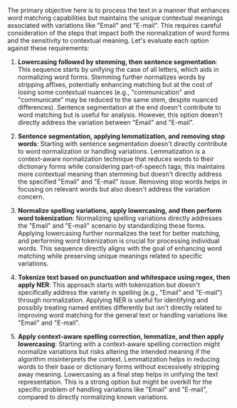 The primary objective here is to process the text in a manner that enhances word matching capabilities but maintains the unique contextual meanings associated with variations like "Email" and "E-mail". This requires careful consideration of the steps that impact both the normalization of word forms and the sensitivity to contextual meaning. Let's evaluate each option against these requirements:

1. **Lowercasing followed by stemming, then sentence segmentation**: This sequence starts by unifying the case of all letters, which aids in normalizing word forms. Stemming further normalizes words by stripping affixes, potentially enhancing matching but at the cost of losing some contextual nuances (e.g., "communication" and "communicate" may be reduced to the same stem, despite nuanced differences). Sentence segmentation at the end doesn't contribute to word matching but is useful for analysis. However, this option doesn't directly address the variation between "Email" and "E-mail".

2. **Sentence segmentation, applying lemmatization, and removing stop words**: Starting with sentence segmentation doesn't directly contribute to word normalization or handling variations. Lemmatization is a context-aware normalization technique that reduces words to their dictionary forms while considering part-of-speech tags; this maintains more contextual meaning than stemming but doesn't directly address the specified "Email" and "E-mail" issue. Removing stop words helps in focusing on relevant words but also doesn't address the variation concern.

3. **Normalize spelling variations, apply lowercasing, and then perform word tokenization**: Normalizing spelling variations directly addresses the "Email" and "E-mail" scenario by standardizing these forms. Applying lowercasing further normalizes the text for better matching, and performing word tokenization is crucial for processing individual words. This sequence directly aligns with the goal of enhancing word matching while preserving unique meanings related to specific variations.

4. **Tokenize text based on punctuation and whitespace using regex, then apply NER**: This approach starts with tokenization but doesn't specifically address the variety in spelling (e.g., "Email" and "E-mail") through normalization. Applying NER is useful for identifying and possibly treating named entities differently but isn't directly related to improving word matching for the general text or handling variations like "Email" and "E-mail".

5. **Apply context-aware spelling correction, lemmatize, and then apply lowercasing**: Starting with a context-aware spelling correction might normalize variations but risks altering the intended meaning if the algorithm misinterprets the context. Lemmatization helps in reducing words to their base or dictionary forms without excessively stripping away meaning. Lowercasing as a final step helps in unifying the text representation. This is a strong option but might be overkill for the specific problem of handling variations like "Email" and "E-mail", compared to directly normalizing known variations.